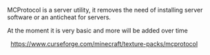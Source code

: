 MCProtocol is a server utility, it removes the need of installing server software or an anticheat for servers.

At the moment it is very basic and more will be added over time

 
https://www.curseforge.com/minecraft/texture-packs/mcprotocol
